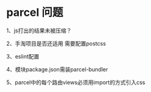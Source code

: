 # parcel 问题
1、js打出的结果未被压缩？

2、手淘项目是否还适用 需要配置postcss

3、eslint配置

4、模块package.json需装parcel-bundler

5、parcel中的每个路由views必须用import的方式引入css